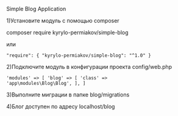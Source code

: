 Simple Blog Application

1)Установите модуль с помощью composer <br>

composer require kyrylo-permiakov/simple-blog

или

<code>"require": {
        "kyrylo-permiakov/simple-blog": "^1.0"
    } </code>

2)Подключите модуль в конфигурации проекта config/web.php

<code>'modules' => [
        'blog' => [
            'class' => 'app\modules\Blog\Blog',
        ],
    ]</code>
    
3)Выполните миграции в папке blog/migrations
    
4)Блог доступен по адресу localhost/blog
